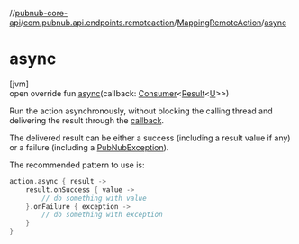 //[pubnub-core-api](../../../index.md)/[com.pubnub.api.endpoints.remoteaction](../index.md)/[MappingRemoteAction](index.md)/[async](async.md)

# async

[jvm]\
open override fun [async](async.md)(callback: [Consumer](https://docs.oracle.com/javase/8/docs/api/java/util/function/Consumer.html)&lt;[Result](../../com.pubnub.api.v2.callbacks/-result/index.md)&lt;[U](index.md)&gt;&gt;)

Run the action asynchronously, without blocking the calling thread and delivering the result through the [callback](async.md).

The delivered result can be either a success (including a result value if any) or a failure (including a [PubNubException](../../com.pubnub.api/-pub-nub-exception/index.md)).

The recommended pattern to use is:

```kotlin
action.async { result ->
    result.onSuccess { value ->
        // do something with value
    }.onFailure { exception ->
        // do something with exception
    }
}
```
